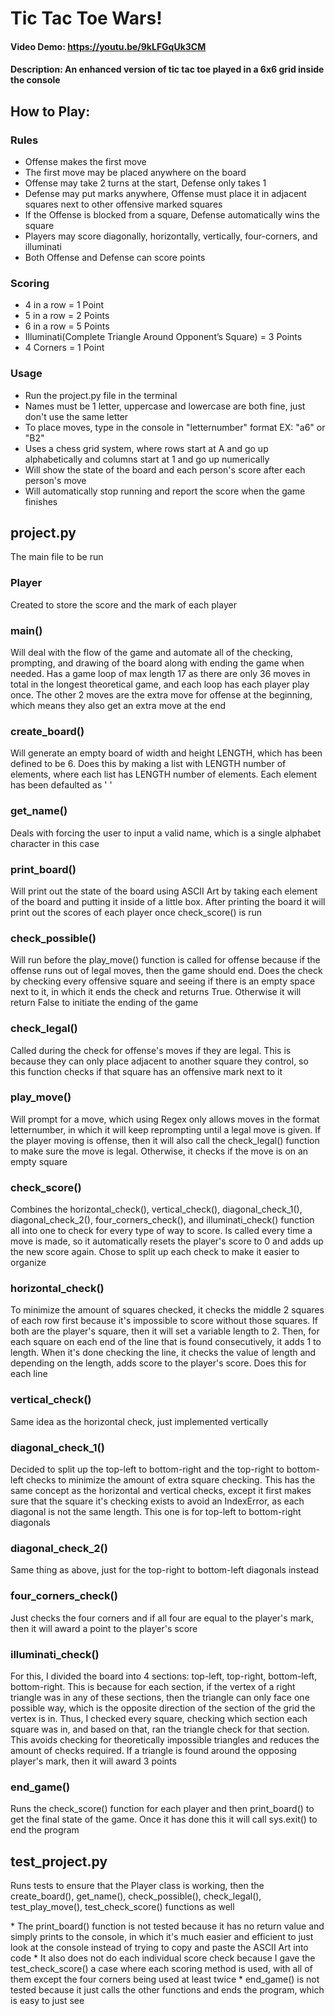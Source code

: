# Tic Tac Toe Wars!
#### Video Demo:  <https://youtu.be/9kLFGqUk3CM>
#### Description: An enhanced version of tic tac toe played in a 6x6 grid inside the console
## How to Play:
### Rules
* Offense makes the first move
* The first move may be placed anywhere on the board
* Offense may take 2 turns at the start, Defense only takes 1
* Defense may put marks anywhere, Offense must place it in adjacent squares next to other offensive marked squares
* If the Offense is blocked from a square, Defense automatically wins the square
* Players may score diagonally, horizontally, vertically, four-corners, and illuminati
* Both Offense and Defense can score points

### Scoring
* 4 in a row = 1 Point
* 5 in a row = 2 Points
* 6 in a row = 5 Points
* Illuminati(Complete Triangle Around Opponent’s Square) = 3 Points
* 4 Corners = 1 Point

### Usage
* Run the project.py file in the terminal
* Names must be 1 letter, uppercase and lowercase are both fine, just don't use the same letter
* To place moves, type in the console in "letternumber" format EX: "a6" or "B2"
* Uses a chess grid system, where rows start at A and go up alphabetically and columns start at 1 and go up numerically
* Will show the state of the board and each person's score after each person's move
* Will automatically stop running and report the score when the game finishes

## project.py

<p>The main file to be run</p>

### Player
<p>Created to store the score and the mark of each player</p>

### main()

<p>Will deal with the flow of the game and automate all of the checking, prompting, and drawing of the board along with ending the game when needed. Has a game loop of max length 17 as there are only 36 moves in total in the longest theoretical game, and each loop has each player play once. The other 2 moves are the extra move for offense at the beginning, which means they also get an extra move at the end</p>

### create_board()

<p>Will generate an empty board of width and height LENGTH, which has been defined to be 6. Does this by making a list with LENGTH number of elements, where each list has LENGTH number of elements. Each element has been defaulted as ' '</p>

### get_name()

<p>Deals with forcing the user to input a valid name, which is a single alphabet character in this case<p>

### print_board()

<p>Will print out the state of the board using ASCII Art by taking each element of the board and putting it inside of a little box. After printing the board it will print out the scores of each player once check_score() is run</p>

### check_possible()

<p>Will run before the play_move() function is called for offense because if the offense runs out of legal moves, then the game should end. Does the check by checking every offensive square and seeing if there is an empty space next to it, in which it ends the check and returns True. Otherwise it will return False to initiate the ending of the game</p>

### check_legal()

<p>Called during the check for offense's moves if they are legal. This is because they can only place adjacent to another square they control, so this function checks if that square has an offensive mark next to it</p>

### play_move()

<p>Will prompt for a move, which using Regex only allows moves in the format letternumber, in which it will keep reprompting until a legal move is given. If the player moving is offense, then it will also call the check_legal() function to make sure the move is legal. Otherwise, it checks if the move is on an empty square</p>

### check_score()

<p>Combines the horizontal_check(), vertical_check(), diagonal_check_1(), diagonal_check_2(), four_corners_check(), and illuminati_check() function all into one to check for every type of way to score. Is called every time a move is made, so it automatically resets the player's score to 0 and adds up the new score again. Chose to split up each check to make it easier to organize</p>

### horizontal_check()

<p>To minimize the amount of squares checked, it checks the middle 2 squares of each row first because it's impossible to score without those squares. If both are the player's square, then it will set a variable length to 2. Then, for each square on each end of the line that is found consecutively, it adds 1 to length. When it's done checking the line, it checks the value of length and depending on the length, adds score to the player's score. Does this for each line</p>

### vertical_check()

<p>Same idea as the horizontal check, just implemented vertically</p>

### diagonal_check_1()

<p>Decided to split up the top-left to bottom-right and the top-right to bottom-left checks to minimize the amount of extra square checking. This has the same concept as the horizontal and vertical checks, except it first makes sure that the square it's checking exists to avoid an IndexError, as each diagonal is not the same length. This one is for top-left to bottom-right diagonals</p>

### diagonal_check_2()

<p>Same thing as above, just for the top-right to bottom-left diagonals instead</p>

### four_corners_check()

<p>Just checks the four corners and if all four are equal to the player's mark, then it will award a point to the player's score</p>

### illuminati_check()

<p>For this, I divided the board into 4 sections: top-left, top-right, bottom-left, bottom-right. This is because for each section, if the vertex of a right triangle was in any of these sections, then the triangle can only face one possible way, which is the opposite direction of the section of the grid the vertex is in. Thus, I checked every square, checking which section each square was in, and based on that, ran the triangle check for that section. This avoids checking for theoretically impossible triangles and reduces the amount of checks required. If a triangle is found around the opposing player's mark, then it will award 3 points</p>

### end_game()

<p>Runs the check_score() function for each player and then print_board() to get the final state of the game. Once it has done this it will call sys.exit() to end the program</p>

## test_project.py

<p>Runs tests to ensure that the Player class is working, then the create_board(), get_name(), check_possible(), check_legal(), test_play_move(), test_check_score() functions as well</p>
* The print_board() function is not tested because it has no return value and simply prints to the console, in which it's much easier and efficient to just look at the console instead of trying to copy and paste the ASCII Art into code
* It also does not do each individual score check because I gave the test_check_score() a case where each scoring method is used, with all of them except the four corners being used at least twice
* end_game() is not tested because it just calls the other functions and ends the program, which is easy to just see
